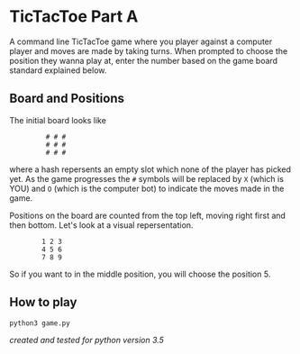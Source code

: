 # TicTacToe Part A

A command line TicTacToe game where you player against a computer player and moves are made by taking turns. When prompted to choose the position they wanna play at, enter the number based on the game board standard explained below.

## Board and Positions

The initial board looks like

             # # #
             # # #
             # # #

where a hash repersents an empty slot which none of the player has picked yet. As the game progresses the `#` symbols will be replaced by `X` (which is YOU) and `O` (which is the computer bot) to indicate the moves made in the game.

Positions on the board are counted from the top left, moving right first and then bottom. Let's look at a visual repersentation.

            1 2 3
            4 5 6
            7 8 9

So if you want to in the middle position, you will choose the position 5.

## How to play

`python3 game.py`

_created and tested for python version 3.5_
